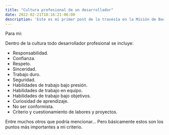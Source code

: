 ```yaml
---
title: "Cultura profesional de un desarrollador"
date: 2022-02-21T18:16:21-06:00
description: 'Este es mi primer post de la travesía en la Misión de Backend con Node JS de Launch X.'
---
```

Para mi:

Dentro de la cultura todo desarrollador profesional se incluye:

- Responsabilidad.
- Confianza.
- Respeto.
- Sinceridad.
- Trabajo duro.
- Seguridad.
- Habilidades de trabajo bajo presión.
- Habilidades de trabajo en equipo.
- Habilidades de trabajo bajo objetivos.
- Curiosidad de aprendizaje.
- No ser conformista.
- Criterio y cuestionamiento de labores y proyectos.

Entre muchos otros que podría mencionar...
Pero básicamente estos son los puntos más importantes a mi criterio.

